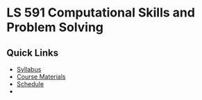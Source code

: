# LS 591 Computational Skills and Problem Solving

## Quick Links

- [Syllabus]()
- [Course Materials]()
- [Schedule]()
- []()